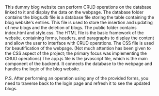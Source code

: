 This dummy blog website can perform CRUD operations on the database linked to it and display the data on the webpage.
The database folder contains the blogs.db file is a database file storing the table containing the blog website's entries. This file is used to store the insertion and updating of new blogs and the deletion of blogs.
The public folder contains index.html and style.css. The HTML file is the basic framework of the website, containing forms, headers, and paragraphs to display the content and allow the user to interface with CRUD operations. The CSS file is used for beautification of the webpage. (Not much attention has been given to the CSS aspect of the project; the primary focus was implementing the CRUD operations)
The app.js file is the javascript file, which is the main component of the backend. It connects the database to the webpage and handles the logic of the blog website.

P.S. After performing an operation using any of the provided forms, you need to traverse back to the login page and refresh it to see the updated blogs.
